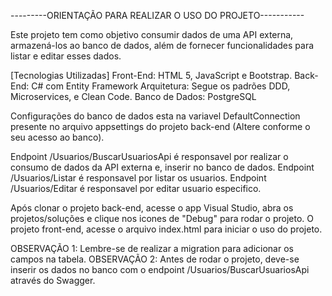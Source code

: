 ---------ORIENTAÇÃO PARA REALIZAR O USO DO PROJETO-----------

Este projeto tem como objetivo consumir dados de uma API externa, armazená-los ao banco de dados, além de fornecer funcionalidades para listar e editar esses dados.

[Tecnologias Utilizadas] Front-End: HTML 5, JavaScript e Bootstrap. Back-End: C# com Entity Framework Arquitetura: Segue os padrões DDD, Microservices, e Clean Code. Banco de Dados: PostgreSQL

Configurações do banco de dados esta na variavel DefaultConnection presente no arquivo appsettings do projeto back-end (Altere conforme o seu acesso ao banco).

Endpoint /Usuarios/BuscarUsuariosApi é responsavel por realizar o consumo de dados da API externa e, inserir no banco de dados. Endpoint /Usuarios/Listar é responsavel por listar os usuarios. Endpoint /Usuarios/Editar é responsavel por editar usuario especifico.

Após clonar o projeto back-end, acesse o app Visual Studio, abra os projetos/soluções e clique nos icones de "Debug" para rodar o projeto. O projeto front-end, acesse o arquivo index.html para iniciar o uso do projeto.

OBSERVAÇÃO 1: Lembre-se de realizar a migration para adicionar os campos na tabela. OBSERVAÇÃO 2: Antes de rodar o projeto, deve-se inserir os dados no banco com o endpoint /Usuarios/BuscarUsuariosApi através do Swagger.
